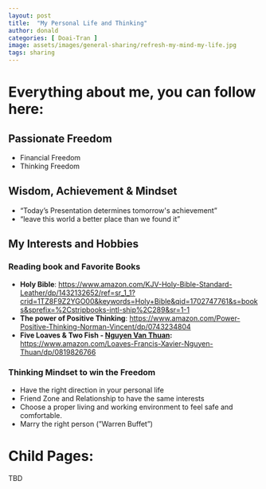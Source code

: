 ```yaml
---
layout: post
title:  "My Personal Life and Thinking"
author: donald
categories: [ Doai-Tran ]
image: assets/images/general-sharing/refresh-my-mind-my-life.jpg
tags: sharing
---
```


# Everything about me, you can follow here:

## Passionate Freedom
- Financial Freedom
- Thinking Freedom
## Wisdom, Achievement & Mindset
- “Today’s Presentation determines tomorrow's achievement”
- “leave this world a better place than we found it”
## My Interests and Hobbies
### Reading book and Favorite Books
- **Holy Bible**: https://www.amazon.com/KJV-Holy-Bible-Standard-Leather/dp/1432132652/ref=sr_1_1?crid=1TZ8F9Z2YGO00&keywords=Holy+Bible&qid=1702747761&s=books&sprefix=%2Cstripbooks-intl-ship%2C289&sr=1-1
- **The power of Positive Thinking**: https://www.amazon.com/Power-Positive-Thinking-Norman-Vincent/dp/0743234804
- **Five Loaves & Two Fish - [Nguyen Van Thuan](https://www.amazon.com/s/ref=dp_byline_sr_book_1?ie=UTF8&field-author=Francis+Xavier+Nguyen+Van+Thuan&text=Francis+Xavier+Nguyen+Van+Thuan&sort=relevancerank&search-alias=books):** https://www.amazon.com/Loaves-Francis-Xavier-Nguyen-Thuan/dp/0819826766
### Thinking Mindset to win the Freedom
- Have the right direction in your personal life
- Friend Zone and Relationship to have the same interests
- Choose a proper living and working environment to feel safe and comfortable.
- Marry the right person (”Warren Buffet”)

# Child Pages:
TBD

